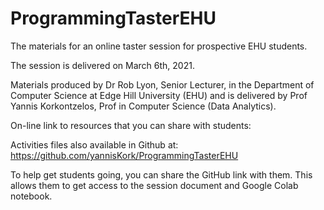 # ProgrammingTasterEHU
The materials for an online taster session for prospective EHU students.

The session is delivered on March 6th, 2021.

Materials produced by Dr Rob Lyon, Senior Lecturer, in the Department of Computer Science at Edge Hill University (EHU)
and is delivered by Prof Yannis Korkontzelos, Prof in Computer Science (Data Analytics).

On-line link to resources that you can share with students:

Activities files also available in Github at: https://github.com/yannisKork/ProgrammingTasterEHU

To help get students going, you can share the GitHub link with them. This allows them to get access to the session document and Google Colab notebook.
